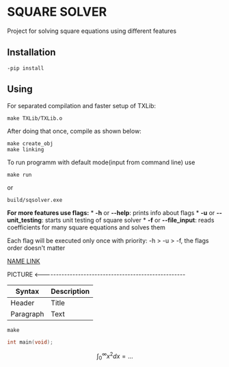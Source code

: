 # SQUARE SOLVER

Project for solving square equations using different features

## Installation
```shell
-pip install
```

## Using

For separated compilation and faster setup of TXLib:
```shell
make TXLib/TXLib.o
```
After doing that once, compile as shown below:
```shell
make create_obj
make linking
```

To run programm with default mode(input from command line) use
```shell
make run
```
or
```shell
build/sqsolver.exe
```

**For more features use flags:**
    * **-h** or **--help**: prints info about flags
    * **-u** or **--unit_testing**: starts unit testing of square solver
    * **-f** or **--file_input**: reads coefficients for many square equations and solves them

Each flag will be executed only once with priority: -h > -u > -f, the flags order doesn't matter

[NAME LINK](https://github.com/nickdiego/compiledb)

PICTURE <----------------------------------------------------

| Syntax      | Description |
| ----------- | ----------- |
| Header      | Title       |
| Paragraph   | Text        |

```shell
make
```

```cpp
int main(void);
```

$$
\int^{\infty}_0 x^2 dx = \dots
$$


